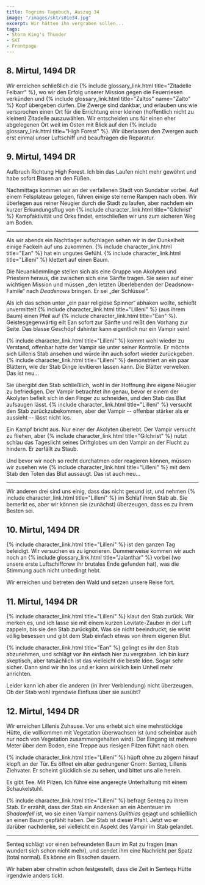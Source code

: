 ```yaml
---
title: Togrims Tagebuch, Auszug 34
image: "/images/skt/s01e34.jpg"
excerpt: Wir hätten ihn vergraben sollen...
tags:
- Storm King's Thunder
- SKT
- Frontpage
---
```


## 8. Mirtul, 1494 DR

Wir erreichen schließlich die {% include glossary_link.html title="Zitadelle Felbarr" %}, wo wir den
Erfolg unserer Mission gegen die Feuerriesen verkünden und {% include glossary_link.html
title="Zaltos" name="Zalto" %} Kopf übergeben dürfen. Die Zwerge sind dankbar, und erlauben uns wie
versprochen einen Ort für die Errichtung einer kleinen (hoffentlich nicht zu kleinen) Zitadelle
auszuwählen. Wir entscheiden uns für einen eher abgelegenen Ort weit im Osten mit Blick auf den {%
include glossary_link.html title="High Forest" %}. Wir überlassen den Zwergen auch erst einmal
unser Luftschiff und beauftragen die Reparatur.


## 9. Mirtul, 1494 DR

Aufbruch Richtung High Forest. Ich bin das Laufen nicht mehr gewöhnt und habe sofort Blasen an den
Füßen.

Nachmittags kommen wir an der verfallenen Stadt von Sundabar vorbei. Auf einem Felsplateau gelegen,
führen einige steinerne Rampen nach oben. Wir überlegen aus reiner Neugier durch die Stadt zu
laufen, aber nachdem ein kurzer Erkundungsflug von {% include character_link.html title="Gilchrist" %} Kampfaktivität und Orks findet,
entschließen wir uns zum sicheren Weg am Boden.

---

Als wir abends ein Nachtlager aufschlagen sehen wir in der Dunkelheit einige Fackeln auf uns
zukommen. {% include character_link.html title="Ean" %} hat ein ungutes Gefühl. {% include character_link.html title="Lilleni" %} klettert auf einen Baum.

Die Neuankömmlinge stellen sich als eine Gruppe von Akolyten und Priestern heraus, die zwischen
sich eine Sänfte tragen. Sie seien auf einer wichtigen Mission und müssen „den letzten Überlebenden
der Deadsnow-Famile“ nach *Deadsnows* bringen. Er sei „der Schlüssel“.

Als ich das schon unter „ein paar religiöse Spinner“ abhaken wollte, schießt unvermittelt {% include character_link.html title="Lilleni" %}
(aus ihrem Baum) einen Pfeil auf {% include character_link.html title="Ean" %}. Geistesgegenwärtig eilt Ean sofort zur Sänfte und reißt den
Vorhang zur Seite. Das blasse Geschöpf dahinter kann eigentlich nur ein Vampir sein!

{% include character_link.html title="Lilleni" %} kommt wohl wieder zu Verstand, offenbar hatte der Vampir sie unter seiner Kontrolle. Er
möchte sich Lillenis Stab ansehen und würde ihn auch sofort wieder zurückgeben. {% include character_link.html title="Lilleni" %}
demonstriert an ein paar Blättern, wie der Stab Dinge levitieren lassen kann. Die Blätter verwelken.
Das ist neu...

Sie übergibt den Stab schließlich, wohl in der Hoffnung ihre eigene Neugier zu befriedigen. Der
Vampir betrachtet ihn genau, bevor er einem der Akolyten befielt sich in den Finger zu schneiden,
und den Stab das Blut aufsaugen lässt. {% include character_link.html title="Lilleni" %} versucht den Stab zurückzubekommen, aber der Vampir
-- offenbar stärker als er aussieht -- lässt nicht los.

Ein Kampf bricht aus. Nur einer der Akolyten überlebt. Der Vampir versucht zu fliehen, aber
{% include character_link.html title="Gilchrist" %} nutzt schlau das Tageslicht seines Driftglobes um den Vampir an der Flucht zu hindern.
Er zerfällt zu Staub.

Und bevor wir noch so recht durchatmen oder reagieren können, müssen wir zusehen wie {% include character_link.html title="Lilleni" %} mit dem
Stab den Toten das Blut aussaugt. Das ist auch neu...

---

Wir anderen drei sind uns einig, dass das nicht gesund ist, und nehmen {% include character_link.html title="Lilleni" %} im Schlaf ihren Stab
ab. Sie bemerkt es, aber wir können sie (zunächst) überzeugen, dass es zu ihrem Besten sei.


## 10. Mirtul, 1494 DR

{% include character_link.html title="Lilleni" %} ist den ganzen Tag beleidigt. Wir versuchen es zu ignorieren. Dummerweise kommen wir auch
noch an {% include glossary_link.html title="Jalanthar" %} vorbei (wo unsere erste Luftschiffcrew
ihr brutales Ende gefunden hat), was die Stimmung auch nicht unbedingt hebt.

Wir erreichen und betreten den Wald und setzen unsere Reise fort.


## 11. Mirtul, 1494 DR

{% include character_link.html title="Lilleni" %} klaut den Stab zurück. Wir merken es, und ich lasse sie mit einem kurzen Levitate-Zauber
in der Luft zappeln, bis sie den Stab zurückgibt. Was sie nicht beeindruckt; sie wirkt völlig
besessen und gibt dem Stab einfach etwas von ihrem eigenen Blut.

{% include character_link.html title="Ean" %} gelingt es ihr den Stab abzunehmen, und schlägt vor ihn einfach hier zu vergraben. Ich bin
kurz skeptisch, aber tatsächlich ist das vielleicht die beste Idee. Sogar sehr sicher. Dann
sind wir ihn los und er kann wirklich kein Unheil mehr anrichten.

Leider kann ich aber die anderen (in ihrer Verblendung) nicht überzeugen. Ob der Stab wohl
irgendwie Einfluss über sie ausübt?


## 12. Mirtul, 1494 DR

Wir erreichen Lillenis Zuhause. Vor uns erhebt sich eine mehrstöckige Hütte, die vollkommen mit
Vegetation überwachsen ist (und scheinbar auch nur noch von Vegetation zusammengehalten wird).
Der Eingang ist mehrere Meter über dem Boden, eine Treppe aus riesigen Pilzen führt nach oben.

{% include character_link.html title="Lilleni" %} hüpft ohne zu zögern hinauf klopft an der Tür. Es öffnet ein alter gedrungener Gnom: Senteq,
Lillenis Ziehvater. Er scheint glücklich sie zu sehen, und bittet uns alle herein.

Es gibt Tee. Mit Pilzen. Ich führe eine angeregte Unterhaltung mit einem Schaukelstuhl.

{% include character_link.html title="Lilleni" %} befragt Senteq zu ihrem Stab. Er erzählt, dass der Stab ein Andenken an ein Abenteuer im
*Shadowfell* ist, wo sie einen Vampir namens *Guilthias* gejagt und schließlich an einen Baum
gepfählt haben. Der Stab ist dieser Pfahl. Jetzt wo er darüber nachdenke, sei vielleicht ein
Aspekt des Vampir im Stab gelandet.

---

Senteq schlägt vor einen befreundeten Baum im Rat zu fragen (man wundert sich schon nicht mehr),
und sendet ihm eine Nachricht per Spatz (total normal). Es könne ein Bisschen dauern.

Wir haben aber ohnehin schon festgestellt, dass die Zeit in Senteqs Hütte irgendwie anders tickt.
